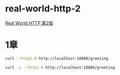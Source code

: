 # real-world-http-2

[Real World HTTP 第2版](https://www.oreilly.co.jp/books/9784873119038/)

# 1章

```sh
curl --http1.0 http://localhost:18888/greeting
```

```sh
curl -v --http1.0 http://localhost:18888/greeting
```

